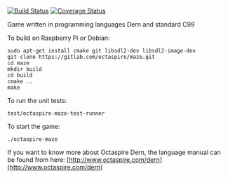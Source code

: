 [![Build Status](https://travis-ci.org/octaspire/maze.svg?branch=master)](https://travis-ci.org/octaspire/maze) [![Coverage Status](https://codecov.io/gh/octaspire/maze/coverage.svg?branch=master)](https://codecov.io/gh/octaspire/maze/coverage.svg?branch=master)


Game written in programming languages Dern and standard C99

To build on Raspberry Pi or Debian:

```shell
sudo apt-get install cmake git libsdl2-dev libsdl2-image-dev
git clone https://gitlab.com/octaspire/maze.git
cd maze
mkdir build
cd build
cmake ..
make
```

To run the unit tests:

```shell
test/octaspire-maze-test-runner
```

To start the game:

```shell
./octaspire-maze
```
If you want to know more about Octaspire Dern, the language manual can be found from here:
[http://www.octaspire.com/dern](http://www.octaspire.com/dern)

